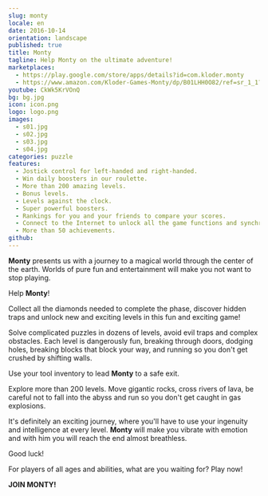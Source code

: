 ```yaml
---
slug: monty
locale: en
date: 2016-10-14
orientation: landscape
published: true
title: Monty
tagline: Help Monty on the ultimate adventure!
marketplaces:
  - https://play.google.com/store/apps/details?id=com.kloder.monty
  - https://www.amazon.com/Kloder-Games-Monty/dp/B01LHH0O82/ref=sr_1_1?s=mobile-apps&ie=UTF8&qid=1516499547&sr=1-1
youtube: CkWk5KrVOnQ
bg: bg.jpg
icon: icon.png
logo: logo.png
images:
  - s01.jpg
  - s02.jpg
  - s03.jpg
  - s04.jpg
categories: puzzle
features:
  - Jostick control for left-handed and right-handed.
  - Win daily boosters in our roulette.
  - More than 200 amazing levels.
  - Bonus levels.
  - Levels against the clock.
  - Super powerful boosters.
  - Rankings for you and your friends to compare your scores.
  - Connect to the Internet to unlock all the game functions and synchronize your game between all your mobile devices.
  - More than 50 achievements.
github:
---
```


**Monty** presents us with a journey to a magical world through the center of
the earth. Worlds of pure fun and entertainment will make you not want to stop
playing.

Help **Monty**!

Collect all the diamonds needed to complete the phase, discover hidden traps and
unlock new and exciting levels in this fun and exciting game!

Solve complicated puzzles in dozens of levels, avoid evil traps and complex
obstacles. Each level is dangerously fun, breaking through doors, dodging holes,
breaking blocks that block your way, and running so you don't get crushed by
shifting walls.

Use your tool inventory to lead **Monty** to a safe exit.

Explore more than 200 levels. Move gigantic rocks, cross rivers of lava, be
careful not to fall into the abyss and run so you don't get caught in gas
explosions.

It's definitely an exciting journey, where you'll have to use your ingenuity and
intelligence at every level.  **Monty** will make you vibrate with emotion and
with him you will reach the end almost breathless.

Good luck!

For players of all ages and abilities, what are you waiting for? Play now!

**JOIN MONTY!**

